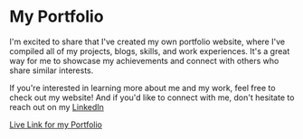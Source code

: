 # My Portfolio

I'm excited to share that I've created my own portfolio website, where I've compiled all of my projects, blogs, skills, and work experiences. It's a great way for me to showcase my achievements and connect with others who share similar interests.

If you're interested in learning more about me and my work, feel free to check out my website! And if you'd like to connect with me, don't hesitate to reach out on my [LinkedIn](https://www.linkedin.com/in/mk-manishkumar/)

[Live Link for my Portfolio](https://manishmk.netlify.app/)
